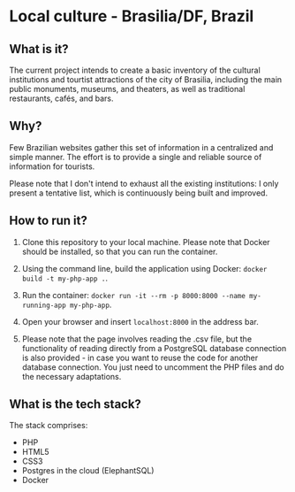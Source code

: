 # Local culture - Brasilia/DF, Brazil

## What is it?

The current project intends to create a basic inventory of the cultural institutions and tourtist attractions of the city of Brasilia, including the main public monuments, museums, and theaters, as well as traditional restaurants, cafés, and bars.

## Why?

Few Brazilian websites gather this set of information in a centralized and simple manner. The effort is to provide a single and reliable source of information for tourists.

Please note that I don't intend to exhaust all the existing institutions: I only present a tentative list, which is continuously being built and improved. 

## How to run it?

1. Clone this repository to your local machine. Please note that Docker should be installed, so that you can run the container.  

2. Using the command line, build the application using Docker: ```docker build -t my-php-app .```.

3. Run the container: ```docker run -it --rm -p 8000:8000 --name my-running-app my-php-app```.

4. Open your browser and insert ```localhost:8000``` in the address bar. 

5. Please note that the page involves reading the .csv file, but the functionality of reading directly from a PostgreSQL database connection is also provided - in case you want to reuse the code for another database connection. You just need to uncomment the PHP files and do the necessary adaptations.  

## What is the tech stack?

The stack comprises:

* PHP
* HTML5
* CSS3
* Postgres in the cloud (ElephantSQL)
* Docker